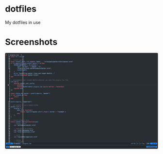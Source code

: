 # dotfiles

My dotfiles in use

# Screenshots

![tmux & nvim](./screenshots/SCR-20221217-sma.png "tmux & nvim")

